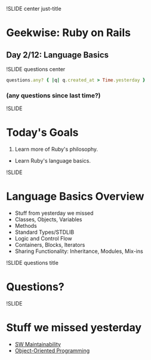 !SLIDE center just-title
# Geekwise: Ruby on Rails

## Day 2/12: Language Basics

!SLIDE questions center

```ruby
questions.any? { |q| q.created_at > Time.yesterday }
```

### (any questions since last time?)

!SLIDE
# Today's Goals

1. Learn more of Ruby's philosophy.
+ Learn Ruby's language basics.

!SLIDE
# Language Basics Overview

* Stuff from yesterday we missed
* Classes, Objects, Variables
* Methods
* Standard Types/STDLIB
* Logic and Control Flow
* Containers, Blocks, Iterators
* Sharing Functionality: Inheritance, Modules, Mix-ins


!SLIDE questions title
# Questions?


!SLIDE
# Stuff we missed yesterday

* [SW Maintainability](d1#38)
* [Object-Oriented Programming](d1#43)
